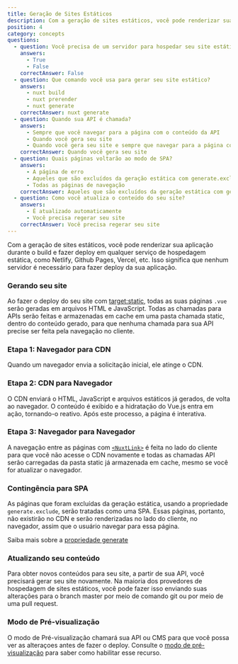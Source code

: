 ```yaml
---
title: Geração de Sites Estáticos
description: Com a geração de sites estáticos, você pode renderizar sua aplicação durante o build e fazer deploy em qualquer serviço de hospedagem estática como Netlify, Github Pages, Vercel, etc.
position: 4
category: concepts
questions:
  - question: Você precisa de um servidor para hospedar seu site estático?
    answers:
      - True
      - False
    correctAnswer: False
  - question: Que comando você usa para gerar seu site estático?
    answers:
      - nuxt build
      - nuxt prerender
      - nuxt generate
    correctAnswer: nuxt generate
  - question: Quando sua API é chamada?
    answers:
      - Sempre que você navegar para a página com o conteúdo da API
      - Quando você gera seu site
      - Quando você gera seu site e sempre que navegar para a página com o conteúdo da API
    correctAnswer: Quando você gera seu site
  - question: Quais páginas voltarão ao modo de SPA?
    answers:
      - A página de erro
      - Aqueles que são excluídos da geração estática com generate.exclude
      - Todas as páginas de navegação
    correctAnswer: Aqueles que são excluídos da geração estática com generate.exclude
  - question: Como você atualiza o conteúdo do seu site?
    answers:
      - É atualizado automaticamente
      - Você precisa regerar seu site
    correctAnswer: Você precisa regerar seu site
---
```


Com a geração de sites estáticos, você pode renderizar sua aplicação durante o build e fazer deploy em qualquer serviço de hospedagem estática, como Netlify, Github Pages, Vercel, etc. Isso significa que nenhum servidor é necessário para fazer deploy da sua aplicação.

### Gerando seu site

Ao fazer o deploy do seu site com [target:static](/docs/2.x/features/deployment-targets#static-hosting), todas as suas páginas `.vue` serão geradas em arquivos HTML e JavaScript. Todas as chamadas para APIs serão feitas e armazenadas em cache em uma pasta chamada static, dentro do conteúdo gerado, para que nenhuma chamada para sua API precise ser feita pela navegação no cliente.

### Etapa 1: Navegador para CDN

Quando um navegador envia a solicitação inicial, ele atinge o CDN.

### Etapa 2: CDN para Navegador

O CDN enviará o HTML, JavaScript e arquivos estáticos já gerados, de volta ao navegador. O conteúdo é exibido e a hidratação do Vue.js entra em ação, tornando-o reativo. Após este processo, a página é interativa.

### Etapa 3: Navegador para Navegador

A navegação entre as páginas com [`<NuxtLink>`](/docs/2.x/features/nuxt-components#the-nuxtlink-component) é feita no lado do cliente para que você não acesse o CDN novamente e todas as chamadas API serão carregadas da pasta static já armazenada em cache, mesmo se você for atualizar o navegador.

### Contingência para SPA

As páginas que foram excluídas da geração estática, usando a propriedade `generate.exclude`, serão tratadas como uma SPA. Essas páginas, portanto, não existirão no CDN e serão renderizadas no lado do cliente, no navegador, assim que o usuário navegar para essa página.

<base-alert type="next">

Saiba mais sobre a [propriedade generate](/docs/2.x/configuration-glossary/configuration-generate#exclude)

</base-alert>

### Atualizando seu conteúdo

Para obter novos conteúdos para seu site, a partir de sua API, você precisará gerar seu site novamente. Na maioria dos provedores de hospedagem de sites estáticos, você pode fazer isso enviando suas alterações para o branch master por meio de comando git ou por meio de uma pull request.

### Modo de Pré-visualização

O modo de Pré-visualização chamará sua API ou CMS para que você possa ver as alteraçoes antes de fazer o deploy. Consulte o [modo de pré-visualização](/docs/2.x/features/live-preview) para saber como habilitar esse recurso.

<quiz :questions="questions"></quiz>
